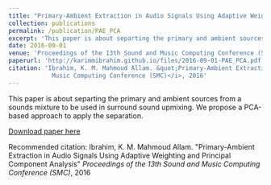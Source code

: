 ```yaml
---
title: "Primary-Ambient Extraction in Audio Signals Using Adaptive Weighting and Principal Component Analysis"
collection: publications
permalink: /publication/PAE_PCA
excerpt: 'This paper is about separting the primary and ambient sources from a sounds mixture to be used in surround sound upmixing. We propose a PCA-based approach to apply the separation'
date: 2016-09-01
venue: 'Proceedings of the 13th Sound and Music Computing Conference (SMC), 2016'
paperurl: 'http://karimmibrahim.github.io/files/2016-09-01-PAE_PCA.pdf'
citation: 'Ibrahim, K. M. Mahmoud Allam. &quot;Primary-Ambient Extraction in Audio Signals Using Adaptive Weighting and Principal Component Analysis&quot; <i>Proceedings of the 13th Sound and
            Music Computing Conference (SMC)</i>, 2016'
---
```

This paper is about separting the primary and ambient sources from a sounds mixture to be used in surround sound upmixing. We propose a PCA-based approach to apply the separation.

[Download paper here](http://karimmibrahim.github.io/files/2016-09-01-PAE_PCA.pdf)

Recommended citation: Ibrahim, K. M. Mahmoud Allam. "Primary-Ambient Extraction in Audio Signals Using Adaptive Weighting and Principal Component Analysis" <i>Proceedings of the 13th Sound and
            Music Computing Conference (SMC)</i>, 2016
